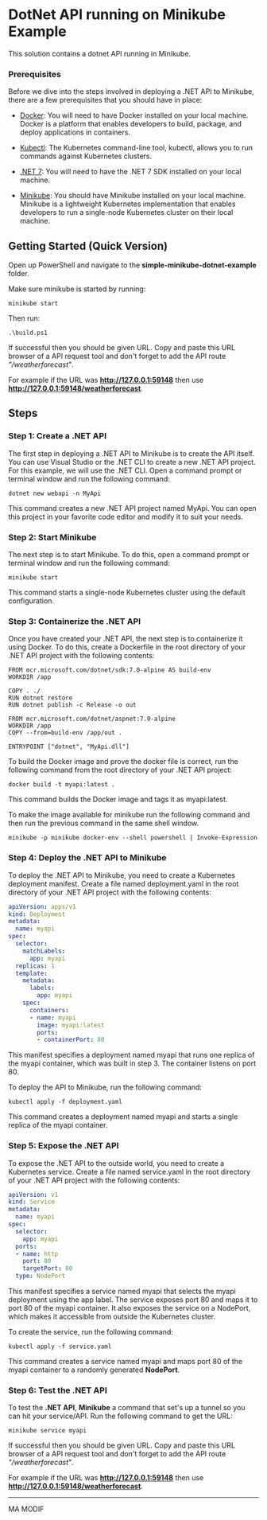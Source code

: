 # DotNet API running on Minikube Example

This solution contains a dotnet API running in Minikube.

### Prerequisites

Before we dive into the steps involved in deploying a .NET API to Minikube, there are a few prerequisites that you should have in place:

- [Docker](https://www.docker.com/): You will need to have Docker installed on your local machine. Docker is a platform that enables developers to build, package, and deploy applications in containers.

- [Kubectl](https://kubernetes.io/docs/tasks/tools/#kubectl): The Kubernetes command-line tool, kubectl, allows you to run commands against Kubernetes clusters.

- [.NET 7](https://dotnet.microsoft.com/en-us/download/dotnet/7.0): You will need to have the .NET 7 SDK installed on your local machine.

- [Minikube](https://minikube.sigs.k8s.io/docs/start/): You should have Minikube installed on your local machine. Minikube is a lightweight Kubernetes implementation that enables developers to run a single-node Kubernetes cluster on their local machine.

## Getting Started (Quick Version)

Open up PowerShell and navigate to the **simple-minikube-dotnet-example** folder.

Make sure minikube is started by running: 

```
minikube start
``` 

Then run:

```
.\build.ps1
``` 

If successful then you should be given URL. Copy and paste this URL browser of a API request tool and don't forget to add the API route *"/weatherforecast"*. 

For example if the URL was **http://127.0.0.1:59148** then use **http://127.0.0.1:59148/weatherforecast**.


## Steps

### Step 1: Create a .NET API

The first step in deploying a .NET API to Minikube is to create the API itself. You can use Visual Studio or the .NET CLI to create a new .NET API project. For this example, we will use the .NET CLI. Open a command prompt or terminal window and run the following command:

```
dotnet new webapi -n MyApi
``` 

This command creates a new .NET API project named MyApi. You can open this project in your favorite code editor and modify it to suit your needs.

### Step 2: Start Minikube

The next step is to start Minikube. To do this, open a command prompt or terminal window and run the following command:

```
minikube start
```

This command starts a single-node Kubernetes cluster using the default configuration.

### Step 3: Containerize the .NET API

Once you have created your .NET API, the next step is to containerize it using Docker. To do this, create a Dockerfile in the root directory of your .NET API project with the following contents:

```
FROM mcr.microsoft.com/dotnet/sdk:7.0-alpine AS build-env
WORKDIR /app

COPY . ./
RUN dotnet restore
RUN dotnet publish -c Release -o out

FROM mcr.microsoft.com/dotnet/aspnet:7.0-alpine
WORKDIR /app
COPY --from=build-env /app/out .

ENTRYPOINT ["dotnet", "MyApi.dll"]
```

To build the Docker image and prove the docker file is correct, run the following command from the root directory of your .NET API project:

```
docker build -t myapi:latest .
```

This command builds the Docker image and tags it as myapi:latest.

To make the image available for minikube run the following command and then run the previous command in the same shell window.

```
minikube -p minikube docker-env --shell powershell | Invoke-Expression
```

### Step 4: Deploy the .NET API to Minikube

To deploy the .NET API to Minikube, you need to create a Kubernetes deployment manifest. Create a file named deployment.yaml in the root directory of your .NET API project with the following contents:

```yaml
apiVersion: apps/v1
kind: Deployment
metadata:
  name: myapi
spec:
  selector:
    matchLabels:
      app: myapi
  replicas: 1
  template:
    metadata:
      labels:
        app: myapi
    spec:
      containers:
      - name: myapi
        image: myapi:latest
        ports:
        - containerPort: 80
```

This manifest specifies a deployment named myapi that runs one replica of the myapi container, which was built in step 3. The container listens on port 80.

To deploy the API to Minikube, run the following command:

```
kubectl apply -f deployment.yaml
```

This command creates a deployment named myapi and starts a single replica of the myapi container.

### Step 5: Expose the .NET API

To expose the .NET API to the outside world, you need to create a Kubernetes service. Create a file named service.yaml in the root directory of your .NET API project with the following contents:

```yaml
apiVersion: v1
kind: Service
metadata:
  name: myapi
spec:
  selector:
    app: myapi
  ports:
  - name: http
    port: 80
    targetPort: 80
  type: NodePort
```

This manifest specifies a service named myapi that selects the myapi deployment using the app label. The service exposes port 80 and maps it to port 80 of the myapi container. It also exposes the service on a NodePort, which makes it accessible from outside the Kubernetes cluster.

To create the service, run the following command:

```
kubectl apply -f service.yaml
```

This command creates a service named myapi and maps port 80 of the myapi container to a randomly generated **NodePort**.

### Step 6: Test the .NET API

To test the **.NET API**, **Minikube** a command that set's up a tunnel so you can hit your service/API. Run the following command to get the URL:

```
minikube service myapi 
```

If successful then you should be given URL. Copy and paste this URL browser of a API request tool and don't forget to add the API route *"/weatherforecast"*. 

For example if the URL was **http://127.0.0.1:59148** then use **http://127.0.0.1:59148/weatherforecast**. 

---



MA MODIF  